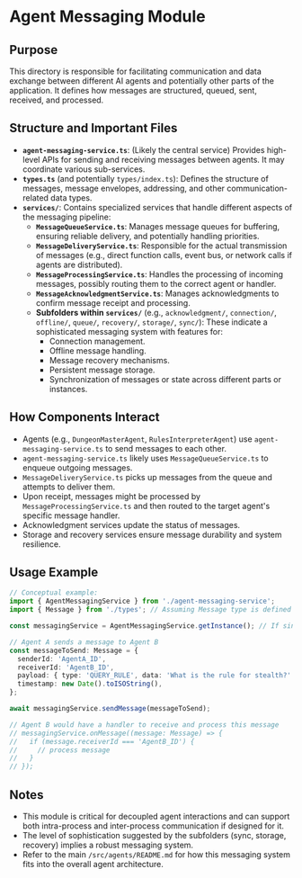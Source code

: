 # Agent Messaging Module

## Purpose

This directory is responsible for facilitating communication and data exchange between different AI agents and potentially other parts of the application. It defines how messages are structured, queued, sent, received, and processed.

## Structure and Important Files

- **`agent-messaging-service.ts`**: (Likely the central service) Provides high-level APIs for sending and receiving messages between agents. It may coordinate various sub-services.
- **`types.ts`** (and potentially `types/index.ts`): Defines the structure of messages, message envelopes, addressing, and other communication-related data types.
- **`services/`**: Contains specialized services that handle different aspects of the messaging pipeline:
    - **`MessageQueueService.ts`**: Manages message queues for buffering, ensuring reliable delivery, and potentially handling priorities.
    - **`MessageDeliveryService.ts`**: Responsible for the actual transmission of messages (e.g., direct function calls, event bus, or network calls if agents are distributed).
    - **`MessageProcessingService.ts`**: Handles the processing of incoming messages, possibly routing them to the correct agent or handler.
    - **`MessageAcknowledgmentService.ts`**: Manages acknowledgments to confirm message receipt and processing.
    - **Subfolders within `services/`** (e.g., `acknowledgment/`, `connection/`, `offline/`, `queue/`, `recovery/`, `storage/`, `sync/`): These indicate a sophisticated messaging system with features for:
        - Connection management.
        - Offline message handling.
        - Message recovery mechanisms.
        - Persistent message storage.
        - Synchronization of messages or state across different parts or instances.

## How Components Interact

- Agents (e.g., `DungeonMasterAgent`, `RulesInterpreterAgent`) use `agent-messaging-service.ts` to send messages to each other.
- `agent-messaging-service.ts` likely uses `MessageQueueService.ts` to enqueue outgoing messages.
- `MessageDeliveryService.ts` picks up messages from the queue and attempts to deliver them.
- Upon receipt, messages might be processed by `MessageProcessingService.ts` and then routed to the target agent's specific message handler.
- Acknowledgment services update the status of messages.
- Storage and recovery services ensure message durability and system resilience.

## Usage Example

```typescript
// Conceptual example:
import { AgentMessagingService } from './agent-messaging-service';
import { Message } from './types'; // Assuming Message type is defined

const messagingService = AgentMessagingService.getInstance(); // If singleton

// Agent A sends a message to Agent B
const messageToSend: Message = {
  senderId: 'AgentA_ID',
  receiverId: 'AgentB_ID',
  payload: { type: 'QUERY_RULE', data: 'What is the rule for stealth?' },
  timestamp: new Date().toISOString(),
};

await messagingService.sendMessage(messageToSend);

// Agent B would have a handler to receive and process this message
// messagingService.onMessage((message: Message) => {
//   if (message.receiverId === 'AgentB_ID') {
//     // process message
//   }
// });
```

## Notes

- This module is critical for decoupled agent interactions and can support both intra-process and inter-process communication if designed for it.
- The level of sophistication suggested by the subfolders (sync, storage, recovery) implies a robust messaging system.
- Refer to the main `/src/agents/README.md` for how this messaging system fits into the overall agent architecture.
